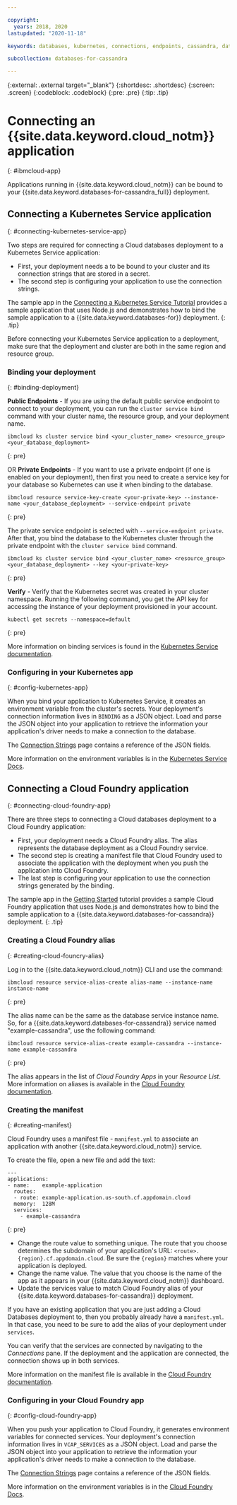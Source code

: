 ```yaml
---

copyright:
  years: 2018, 2020
lastupdated: "2020-11-18"

keywords: databases, kubernetes, connections, endpoints, cassandra, datastax, dse

subcollection: databases-for-cassandra

---
```


{:external: .external target="_blank"}
{:shortdesc: .shortdesc}
{:screen: .screen}
{:codeblock: .codeblock}
{:pre: .pre}
{:tip: .tip}

# Connecting an {{site.data.keyword.cloud_notm}} application
{: #ibmcloud-app}

Applications running in {{site.data.keyword.cloud_notm}} can be bound to your {{site.data.keyword.databases-for-cassandra_full}} deployment. 

## Connecting a Kubernetes Service application
{: #connecting-kubernetes-service-app}

Two steps are required for connecting a Cloud databases deployment to a Kubernetes Service application: 
- First, your deployment needs a to be bound to your cluster and its connection strings that are stored in a secret. 
- The second step is configuring your application to use the connection strings.

The sample app in the [Connecting a Kubernetes Service Tutorial](/docs/databases-for-cassandra?topic=cloud-databases-tutorial-k8s-app) provides a sample application that uses Node.js and demonstrates how to bind the sample application to a {{site.data.keyword.databases-for}} deployment.
{: .tip}

Before connecting your Kubernetes Service application to a deployment, make sure that the deployment and cluster are both in the same region and resource group.

### Binding your deployment
{: #binding-deployment}

**Public Endpoints** -  If you are using the default public service endpoint to connect to your deployment, you can run the `cluster service bind` command with your cluster name, the resource group, and your deployment name.
```shell
ibmcloud ks cluster service bind <your_cluster_name> <resource_group> <your_database_deployment>
```
{: pre}

OR
**Private Endpoints** - If you want to use a private endpoint (if one is enabled on your deployment), then first you need to create a service key for your database so Kubernetes can use it when binding to the database. 
```shell
ibmcloud resource service-key-create <your-private-key> --instance-name <your_database_deployment> --service-endpoint private  
```
{: pre}

The private service endpoint is selected with `--service-endpoint private`. After that, you bind the database to the Kubernetes cluster through the private endpoint with the `cluster service bind` command.
```shell
ibmcloud ks cluster service bind <your_cluster_name> <resource_group> <your_database_deployment> --key <your-private-key>
```
{: pre}

**Verify** - Verify that the Kubernetes secret was created in your cluster namespace. Running the following command, you get the API key for accessing the instance of your deployment provisioned in your account.
```shell
kubectl get secrets --namespace=default
```
{: pre}

More information on binding services is found in the [Kubernetes Service documentation](/docs/containers?topic=containers-service-binding#bind-services).

### Configuring in your Kubernetes app 
{: #config-kubernetes-app}

When you bind your application to Kubernetes Service, it creates an environment variable from the cluster's secrets. Your deployment's connection information lives in `BINDING` as a JSON object. Load and parse the JSON object into your application to retrieve the information your application's driver needs to make a connection to the database. 

The [Connection Strings](/docs/databases-for-cassandra?topic=databases-for-cassandra-connection-strings) page contains a reference of the JSON fields.

More information on the environment variables is in the [Kubernetes Service Docs](https://cloud.ibm.com/docs/containers?topic=containers-service-binding#reference_secret).

## Connecting a Cloud Foundry application
{: #connecting-cloud-foundry-app}

There are three steps to connecting a Cloud databases deployment to a Cloud Foundry application: 
- First, your deployment needs a Cloud Foundry alias. The alias represents the database deployment as a Cloud Foundry service. 
- The second step is creating a manifest file that Cloud Foundry used to associate the application with the deployment when you push the application into Cloud Foundry. 
- The last step is configuring your application to use the connection strings generated by the binding.

The sample app in the [Getting Started](/docs/databases-for-cassandra?topic=databases-for-cassandra-getting-started) tutorial provides a sample Cloud Foundry application that uses Node.js and demonstrates how to bind the sample application to a {{site.data.keyword.databases-for-cassandra}} deployment.
{: .tip}

### Creating a Cloud Foundry alias
{: #creating-cloud-founcry-alias}

Log in to the {{site.data.keyword.cloud_notm}} CLI and use the command:

```shell
ibmcloud resource service-alias-create alias-name --instance-name instance-name
```
{: pre}

The alias name can be the same as the database service instance name. So, for a {{site.data.keyword.databases-for-cassandra}} service named "example-cassandra", use the following command:

```shell
ibmcloud resource service-alias-create example-cassandra --instance-name example-cassandra
```
{: pre}

The alias appears in the list of _Cloud Foundry Apps_ in your _Resource List_. More information on aliases is available in the [Cloud Foundry documentation](/docs/cloud-foundry-public?topic=cloud-foundry-public-connect_app).

### Creating the manifest 
{: #creating-manifest}

Cloud Foundry uses a manifest file - `manifest.yml` to associate an application with another {{site.data.keyword.cloud_notm}} service.

To create the file, open a new file and add the text:
   ```shell
   ---
   applications:
   - name:    example-application
     routes:
     - route: example-application.us-south.cf.appdomain.cloud
     memory:  128M
     services:
       - example-cassandra
   ```
{: pre}

- Change the route value to something unique. The route that you choose determines the subdomain of your application's URL: `<route>.{region}.cf.appdomain.cloud`. Be sure the `{region}` matches where your application is deployed.
- Change the name value. The value that you choose is the name of the app as it appears in your {{site.data.keyword.cloud_notm}} dashboard.
- Update the services value to match Cloud Foundry alias of your {{site.data.keyword.databases-for-cassandra}} deployment.

If you have an existing application that you are just adding a Cloud Databases deployment to, then you probably already have a `manifest.yml`. In that case, you need to be sure to add the alias of your deployment under `services`.

You can verify that the services are connected by navigating to the _Connections_ pane. If the deployment and the application are connected, the connection shows up in both services.

More information on the manifest file is available in the [Cloud Foundry documentation](/docs/cloud-foundry-public?topic=cloud-foundry-public-deployingapps#appmanifest).

### Configuring in your Cloud Foundry app
{: #config-cloud-foundry-app}

When you push your application to Cloud Foundry, it generates environment variables for connected services. Your deployment's connection information lives in `VCAP_SERVICES` as a JSON object. Load and parse the JSON object into your application to retrieve the information your application's driver needs to make a connection to the database. 

The [Connection Strings](/docs/databases-for-cassandra?topic=databases-for-cassandra-connection-strings) page contains a reference of the JSON fields.

More information on the environment variables is in the [Cloud Foundry Docs](/docs/cloud-foundry-public?topic=cloud-foundry-public-deployingapps#app_env).
